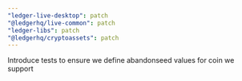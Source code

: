 ```yaml
---
"ledger-live-desktop": patch
"@ledgerhq/live-common": patch
"ledger-libs": patch
"@ledgerhq/cryptoassets": patch
---
```


Introduce tests to ensure we define abandonseed values for coin we support

